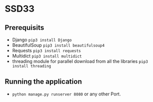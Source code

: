 # SSD33

## Prerequisits
* Django ``pip3 install Django``
* BeautifulSoup ``pip3 install beautifulsoup4``
* Requests ``pip3 install requests``
* Multidict ``pip3 install multidict``
* threading module for parallel download from all the libraries ``pip3 install threading``

## Running the application
* ``python manage.py runserver 8080`` or any other Port.
